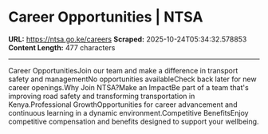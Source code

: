 # Career Opportunities | NTSA

**URL:** https://ntsa.go.ke/careers
**Scraped:** 2025-10-24T05:34:32.578853
**Content Length:** 477 characters

---

Career OpportunitiesJoin our team and make a difference in transport safety and managementNo opportunities availableCheck back later for new career openings.Why Join NTSA?Make an ImpactBe part of a team that's improving road safety and transforming transportation in Kenya.Professional GrowthOpportunities for career advancement and continuous learning in a dynamic environment.Competitive BenefitsEnjoy competitive compensation and benefits designed to support your wellbeing.